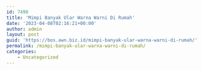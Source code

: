 ```yaml
---
id: 7498
title: 'Mimpi Banyak Ular Warna Warni Di Rumah'
date: '2023-04-08T02:16:21+00:00'
author: admin
layout: post
guid: 'https://bos.awn.biz.id/mimpi-banyak-ular-warna-warni-di-rumah/'
permalink: /mimpi-banyak-ular-warna-warni-di-rumah/
categories:
    - Uncategorized
---
```


